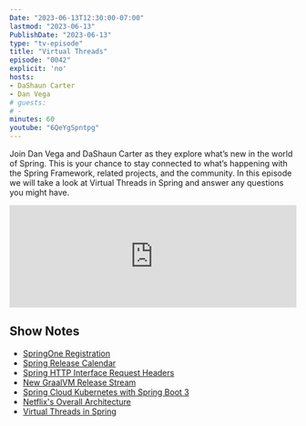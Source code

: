 ```yaml
---
Date: "2023-06-13T12:30:00-07:00"
lastmod: "2023-06-13"
PublishDate: "2023-06-13"
type: "tv-episode"
title: "Virtual Threads"
episode: "0042"
explicit: 'no'
hosts:
- DaShaun Carter
- Dan Vega
# guests:
# -
minutes: 60
youtube: "6QeYgSpntpg"
---
```


Join Dan Vega and DaShaun Carter as they explore what’s new in the world of Spring. This is your chance to stay connected to what’s happening with the Spring Framework, related projects, and the community. In this episode we will take a look at Virtual Threads in Spring and answer any questions you might have.

<iframe width="100%" height="180" frameborder="no" scrolling="no" seamless src="https://share.transistor.fm/e/759da112"></iframe>

## Show Notes

- [SpringOne Registration](https://springone.io/)
- [Spring Release Calendar](https://calendar.spring.io/)
- [Spring HTTP Interface Request Headers](https://youtu.be/AOJzm7yFOl0)
- [New GraalVM Release Stream](https://twitter.com/graalvm/status/1666766487699292162)
- [Spring Cloud Kubernetes with Spring Boot 3](https://piotrminkowski.com/2023/06/08/spring-cloud-kubernetes-with-spring-boot-3/)
- [Netflix's Overall Architecture](https://twitter.com/alexxubyte/status/1668281751133900801)
- [Virtual Threads in Spring](https://youtu.be/Is5HXJhC3jE)
